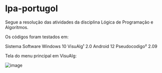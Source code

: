 # lpa-portugol
Segue a resolução das atividades da disciplina  Lógica de Programação e Algoritmos.

Os códigos foram testados em:

Sistema  	Software
Windows 10	VisuAlg¹ 2.0 
Android 12	Pseudocodigo² 2.09

Tela do menu principal em VisuAlg:

![image](https://user-images.githubusercontent.com/28631783/159128219-81b7b623-d865-433c-b311-d34525071a7d.png)
